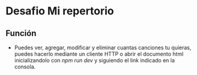# Desafio Mi repertorio

## Función

- Puedes ver, agregar, modificar y eliminar cuantas canciones tu quieras, puedes hacerlo mediante un cliente HTTP o abrir el documento html inicializandolo con _npm run dev_ y siguiendo el link indicado en la consola.
